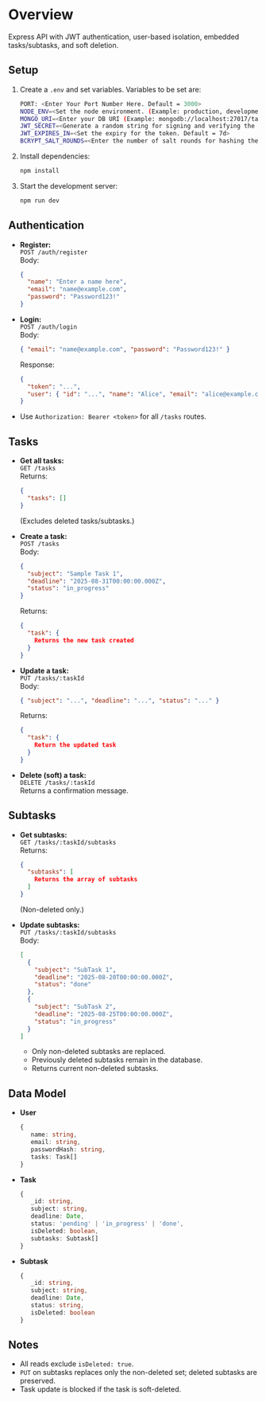 # Overview

Express API with JWT authentication, user-based isolation, embedded tasks/subtasks, and soft deletion.

## Setup

1. Create a `.env` and set variables. Variables to be set are:

   ```bash
   PORT: <Enter Your Port Number Here. Default = 3000>
   NODE_ENV=<Set the node environment. (Example: production, development)>
   MONGO_URI=<Enter your DB URI (Example: mongodb://localhost:27017/tasks_db)>
   JWT_SECRET=<Generate a random string for signing and verifying the jwt tokens>
   JWT_EXPIRES_IN=<Set the expiry for the token. Default = 7d>
   BCRYPT_SALT_ROUNDS=<Enter the number of salt rounds for hashing the password. Default = 10>
   ```

2. Install dependencies:
   ```bash
   npm install
   ```
3. Start the development server:
   ```bash
   npm run dev
   ```

## Authentication

- **Register:**  
  `POST /auth/register`  
  Body:

  ```json
  {
    "name": "Enter a name here",
    "email": "name@example.com",
    "password": "Password123!"
  }
  ```

- **Login:**  
  `POST /auth/login`  
  Body:

  ```json
  { "email": "name@example.com", "password": "Password123!" }
  ```

  Response:

  ```json
  {
    "token": "...",
    "user": { "id": "...", "name": "Alice", "email": "alice@example.com" }
  }
  ```

- Use `Authorization: Bearer <token>` for all `/tasks` routes.

## Tasks

- **Get all tasks:**  
  `GET /tasks`  
  Returns:

  ```json
  {
    "tasks": []
  }
  ```

  (Excludes deleted tasks/subtasks.)

- **Create a task:**  
  `POST /tasks`  
  Body:

  ```json
  {
    "subject": "Sample Task 1",
    "deadline": "2025-08-31T00:00:00.000Z",
    "status": "in_progress"
  }
  ```

  Returns:

  ```json
  {
    "task": {
      Returns the new task created
    }
  }
  ```

- **Update a task:**  
  `PUT /tasks/:taskId`  
  Body:

  ```json
  { "subject": "...", "deadline": "...", "status": "..." }
  ```

  Returns:

  ```json
  {
    "task": {
      Return the updated task
    }
  }
  ```

- **Delete (soft) a task:**  
  `DELETE /tasks/:taskId`  
  Returns a confirmation message.

## Subtasks

- **Get subtasks:**  
  `GET /tasks/:taskId/subtasks`  
  Returns:

  ```json
  {
    "subtasks": [
      Returns the array of subtasks
    ]
  }
  ```

  (Non-deleted only.)

- **Update subtasks:**  
  `PUT /tasks/:taskId/subtasks`  
  Body:
  ```json
  [
    {
      "subject": "SubTask 1",
      "deadline": "2025-08-20T00:00:00.000Z",
      "status": "done"
    },
    {
      "subject": "SubTask 2",
      "deadline": "2025-08-25T00:00:00.000Z",
      "status": "in_progress"
    }
  ]
  ```
  - Only non-deleted subtasks are replaced.
  - Previously deleted subtasks remain in the database.
  - Returns current non-deleted subtasks.

## Data Model

- **User**

  ```ts
  {
     name: string,
     email: string,
     passwordHash: string,
     tasks: Task[]
  }
  ```

- **Task**

  ```ts
  {
     _id: string,
     subject: string,
     deadline: Date,
     status: 'pending' | 'in_progress' | 'done',
     isDeleted: boolean,
     subtasks: Subtask[]
  }
  ```

- **Subtask**
  ```ts
  {
     _id: string,
     subject: string,
     deadline: Date,
     status: string,
     isDeleted: boolean
  }
  ```

## Notes

- All reads exclude `isDeleted: true`.
- `PUT` on subtasks replaces only the non-deleted set; deleted subtasks are preserved.
- Task update is blocked if the task is soft-deleted.
